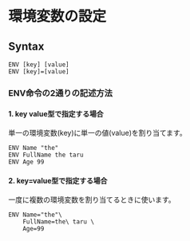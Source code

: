 # 環境変数の設定
## Syntax
```
ENV [key] [value]
ENV [key]=[value]
```
### ENV命令の2通りの記述方法
#### 1. key value型で指定する場合
単一の環境変数(key)に単一の値(value)を割り当てます。
```
ENV Name "the"
ENV FullName the taru
ENV Age 99
```
#### 2. key=value型で指定する場合
一度に複数の環境変数を割り当てるときに使います。
```
ENV Name="the"\
    FullName=the\ taru \
    Age=99
```
